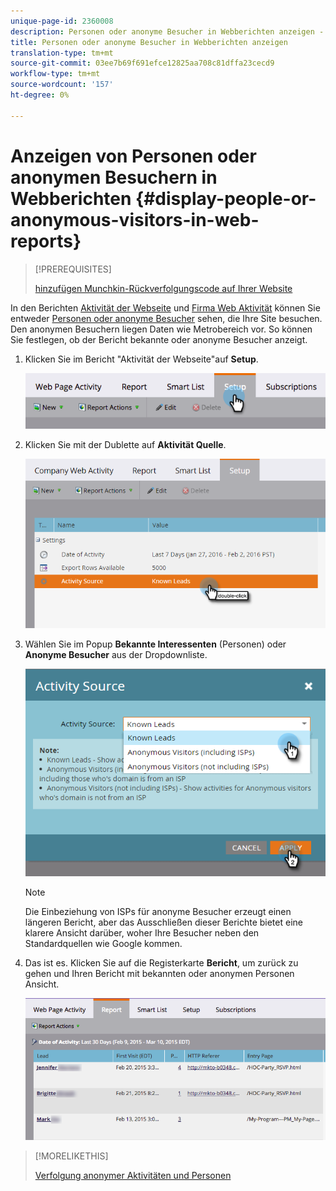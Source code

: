 ```yaml
---
unique-page-id: 2360008
description: Personen oder anonyme Besucher in Webberichten anzeigen - Marketing-Dokumente - Produktdokumentation
title: Personen oder anonyme Besucher in Webberichten anzeigen
translation-type: tm+mt
source-git-commit: 03ee7b69f691efce12825aa708c81dffa23cecd9
workflow-type: tm+mt
source-wordcount: '157'
ht-degree: 0%

---
```



# Anzeigen von Personen oder anonymen Besuchern in Webberichten {#display-people-or-anonymous-visitors-in-web-reports}

>[!PREREQUISITES]
>
>[hinzufügen Munchkin-Rückverfolgungscode auf Ihrer Website](/help/marketo/product-docs/administration/additional-integrations/add-munchkin-tracking-code-to-your-website.md)

In den Berichten [Aktivität der Webseite](/help/marketo/product-docs/reporting/basic-reporting/report-types/web-page-activity-report.md) und [Firma Web Aktivität](/help/marketo/product-docs/reporting/basic-reporting/report-types/company-web-activity-report.md) können Sie entweder [Personen oder anonyme Besucher](/help/marketo/product-docs/core-marketo-concepts/smart-lists-and-static-lists/managing-people-in-smart-lists/understanding-anonymous-activity-and-people.md) sehen, die Ihre Site besuchen. Den anonymen Besuchern liegen Daten wie Metrobereich vor.  So können Sie festlegen, ob der Bericht bekannte oder anonyme Besucher anzeigt.

1. Klicken Sie im Bericht &quot;Aktivität der Webseite&quot;auf **Setup**.

   ![](assets/image2015-3-10-11-3a43-3a13.png)

1. Klicken Sie mit der Dublette auf **Aktivität Quelle**.

   ![](assets/image2016-2-2-14-3a5-3a59.png)

1. Wählen Sie im Popup **Bekannte Interessenten** (Personen) oder **Anonyme Besucher** aus der Dropdownliste.

   ![](assets/image2016-2-2-14-3a7-3a8.png)

   >[!NOTE]
   >
   >Die Einbeziehung von ISPs für anonyme Besucher erzeugt einen längeren Bericht, aber das Ausschließen dieser Berichte bietet eine klarere Ansicht darüber, woher Ihre Besucher neben den Standardquellen wie Google kommen.

1. Das ist es. Klicken Sie auf die Registerkarte **Bericht**, um zurück zu gehen und Ihren Bericht mit bekannten oder anonymen Personen Ansicht.

   ![](assets/image2015-3-10-11-3a48-3a36.png)

>[!MORELIKETHIS]
>
>[Verfolgung anonymer Aktivitäten und Personen](/help/marketo/product-docs/reporting/basic-reporting/report-activity/tracking-anonymous-activity-and-people.md)
